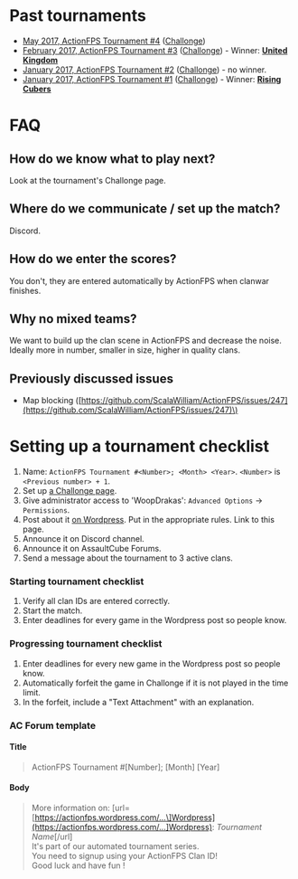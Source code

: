 # Past tournaments

* [May 2017, ActionFPS Tournament \#4](https://actionfps.wordpress.com/2017/05/05/may-2017-tournament-4/) \([Challonge](http://challonge.com/actionfps_4)\) 
* [February 2017, ActionFPS Tournament \#3](https://actionfps.wordpress.com/2017/01/25/february-2017-tournament-3/) \([Challonge](http://challonge.com/actionfps_february_2017_1)\) - Winner: [**United Kingdom**](https://actionfps.com/clan/?id=uk)
* [January 2017, ActionFPS Tournament \#2](https://actionfps.blogspot.sg/2017/01/january-2017-tournament-2.html) \([Challonge](http://challonge.com/actionfps_january_2017_2)\) - no winner.
* [January 2017, ActionFPS Tournament \#1](https://actionfps.blogspot.sg/2017/01/january-2017-tournament.html) \([Challonge](http://challonge.com/actionfps_january_2017)\) - Winner: [**Rising Cubers**](https://actionfps.com/clan/?id=rc)



# FAQ

## How do we know what to play next?

Look at the tournament's Challonge page.

## Where do we communicate / set up the match?

Discord.

## How do we enter the scores?

You don't, they are entered automatically by ActionFPS when clanwar finishes.

## Why no mixed teams?

We want to build up the clan scene in ActionFPS and decrease the noise. Ideally more in number, smaller in size, higher in quality clans.

## Previously discussed issues

* Map blocking \([https://github.com/ScalaWilliam/ActionFPS/issues/247](https://github.com/ScalaWilliam/ActionFPS/issues/247)\)

# Setting up a tournament checklist

1. Name: `ActionFPS Tournament #<Number>; <Month> <Year>`. `<Number>` is `<Previous number> + 1`.
2. Set up [a Challonge page](http://challonge.com/tournaments/new).
3. Give administrator access to 'WoopDrakas': `Advanced Options` -&gt; `Permissions`.
4. Post about it [on Wordpress](https://actionfps.wordpress.com). Put in the appropriate rules. Link to this page.
5. Announce it on Discord channel.
6. Announce it on AssaultCube Forums.
7. Send a message about the tournament to 3 active clans.

### Starting tournament checklist

1. Verify all clan IDs are entered correctly.
2. Start the match.
3. Enter deadlines for every game in the Wordpress post so people know.

### Progressing tournament checklist

1. Enter deadlines for every new game in the Wordpress post so people know.
2. Automatically forfeit the game in Challonge if it is not played in the time limit.
3. In the forfeit, include a "Text Attachment" with an explanation.

### AC Forum template

#### Title

> ActionFPS Tournament \#\[Number\]; \[Month\] \[Year\]

#### Body

> More information on: \[url=[https://actionfps.wordpress.com/...\]Wordpress](https://actionfps.wordpress.com/...]Wordpress): _Tournament Name_\[/url\]  
>  It's part of our automated tournament series.  
>  You need to signup using your ActionFPS Clan ID!  
>  Good luck and have fun !



